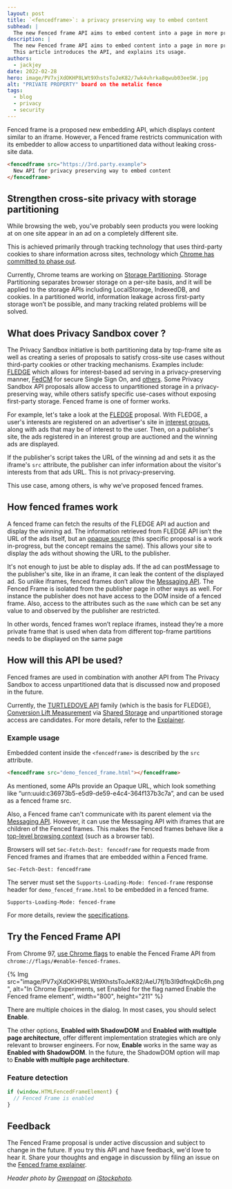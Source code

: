 ```yaml
---
layout: post
title: `<fencedframe>`: a privacy preserving way to embed content
subhead: |
  The new Fenced frame API aims to embed content into a page in more privacy preserving way.
description: |
  The new Fenced frame API aims to embed content into a page in more privacy preserving way.
  This article introduces the API, and explains its usage.
authors:
  - jackjey
date: 2022-02-28
hero: image/PV7xjXdOKHP8LWt9XhstsToJeK82/7wk4vhrka8qwub03eeSW.jpg
alt: "PRIVATE PROPERTY" board on the metalic fence
tags:
  - blog
  - privacy
  - security
---
```


Fenced frame is a proposed new embedding API, which displays content similar to an iframe. However, a Fenced frame restricts communication with its embedder to allow access to unpartitioned data without leaking cross-site data.

```html
<fencedframe src="https://3rd.party.example">
  New API for privacy preserving way to embed content
</fencedframe>
```

## Strengthen cross-site privacy with storage partitioning

While browsing the web, you’ve probably seen products you were looking at on one site appear in an ad on a completely different site.

This is achieved primarily through tracking technology that uses third-party cookies to share information across sites, technology which [Chrome has committed to phase out](https://blog.google/products/chrome/updated-timeline-privacy-sandbox-milestones/).

Currently, Chrome teams are working on [Storage Partitioning](https://github.com/privacycg/storage-partitioning). Storage Partitioning separates browser storage on a per-site basis, and it will be applied to the storage APIs including LocalStorage, IndexedDB, and cookies. In a partitioned world, information leakage across first-party storage won’t be possible, and many tracking related problems will be solved.

## What does Privacy Sandbox cover ?

The Privacy Sandbox initiative is both partitioning data by top-frame site as well as creating a series of proposals to satisfy cross-site use cases without third-party cookies or other tracking mechanisms. Examples include: [FLEDGE](https://developer.chrome.com/docs/privacy-sandbox/fledge/) which allows for interest-based ad serving in a privacy-preserving manner, [FedCM](https://github.com/fedidcg/FedCM) for secure Single Sign On, and [others](https://developer.chrome.com/docs/privacy-sandbox/overview/). Some Privacy Sandbox API proposals allow access to unpartitioned storage in a privacy-preserving way, while others satisfy specific use-cases without exposing first-party storage. Fenced frame is one of former works.

For example, let's take a look at the [FLEDGE](https://developer.chrome.com/docs/privacy-sandbox/fledge/) proposal.
With FLEDGE, a user's interests are registered on an advertiser's site in [interest groups](https://developer.chrome.com/docs/privacy-sandbox/fledge/#interest-group-detail), along with ads that may be of interest to the user. Then, on a publisher's site, the ads registered in an interest group are auctioned and the winning ads are displayed.

If the publisher's script takes the URL of the winning ad and sets it as the iframe's `src` attribute, the publisher can infer information about the visitor's interests from that ads URL. This is not privacy-preserving.

This use case, among others, is why we’ve proposed fenced frames.

## How fenced frames work

A fenced frame can fetch the results of the FLEDGE API ad auction and display the winning ad. The information retrieved from FLEDGE API isn’t the URL of the ads itself, but an [opaque source](https://github.com/shivanigithub/fenced-frame/blob/master/OpaqueSrc.md) (this specific proposal is a work in-progress, but the concept remains the same). This allows your site to display the ads without showing the URL to the publisher.

It's not enough to just be able to display ads. If the ad can postMessage to the publisher's site, like in an iframe, it can leak the content of the displayed ad. So unlike iframes, fenced frames don’t allow the [Messaging API](https://developer.mozilla.org/docs/Web/API/Window/postMessage). The Fenced Frame is isolated from the publisher page in other ways as well. For instance the publisher does not have access to the DOM inside of a fenced frame. Also, access to the attributes such as the `name` which can be set any value to and observed by the publisher are restricted.

In other words, fenced frames won’t replace iframes, instead they’re a more private frame that is used when data from different top-frame partitions needs to be displayed on the same page

## How will this API be used?

Fenced frames are used in combination with another API from The Privacy Sandbox to access unpartitioned data that is discussed now and proposed in the future.

Currently, the [TURTLEDOVE API](https://github.com/WICG/turtledove) family (which is the basis for FLEDGE), [Conversion Lift Measurement](https://github.com/w3c/web-advertising/blob/main/support_for_advertising_use_cases.md#conversion-lift-measurement) via [Shared Storage](https://github.com/pythagoraskitty/shared-storage) and unpartitioned storage access are candidates. For more details, refer to the [Explainer](https://github.com/shivanigithub/fenced-frame#use-caseskey-scenarios).

### Example usage

Embedded content inside the `<fencedframe>` is described by the `src` attribute.

```html
<fencedframe src="demo_fenced_frame.html"></fencedframe>
```

As mentioned, some APIs provide an Opaque URL, which look something like “urn:uuid:c36973b5-e5d9-de59-e4c4-364f137b3c7a”, and can be used as a fenced frame src.

Also, a Fenced frame can't communicate with its parent element via the [Messaging API](https://developer.mozilla.org/docs/Web/API/Window/postMessage). However, it can use the Messaging API with iframes that are children of the Fenced frames. This makes the Fenced frames behave like a [top-level browsing context](https://html.spec.whatwg.org/multipage/browsers.html#top-level-browsing-context) (such as a browser tab).

Browsers will set `Sec-Fetch-Dest: fencedframe` for requests made from Fenced frames and iframes that are embedded within a Fenced frame.

```http
Sec-Fetch-Dest: fencedframe
```

The server must set the `Supports-Loading-Mode: fenced-frame` response header for `demo_fenced_frame.html` to be embedded in a fenced frame.

```http
Supports-Loading-Mode: fenced-frame
```

For more details, review the [specifications](https://github.com/shivanigithub/fenced-frame).

## Try the Fenced Frame API

From Chrome 97, [use Chrome flags](https://www.chromium.org/developers/how-tos/run-chromium-with-flags) to enable the Fenced Frame API from `chrome://flags/#enable-fenced-frames`.

{% Img src="image/PV7xjXdOKHP8LWt9XhstsToJeK82/AeU7fj1b3I9dfnqkDc6h.png", alt="In Chrome Experiments, set Enabled for the flag named Enable the Fenced frame element", width="800", height="211" %}

There are multiple choices in the dialog. In most cases, you should select **Enable**.

The other options, **Enabled with ShadowDOM** and **Enabled with multiple page architecture**, offer different implementation strategies which are only relevant to browser engineers. For now, **Enable** works in the same way as **Enabled with ShadowDOM**. In the future, the ShadowDOM option will map to **Enable with multiple page architecture**.

### Feature detection

```js
if (window.HTMLFencedFrameElement) {
  // Fenced Frame is enabled
}
```

## Feedback

The Fenced Frame proposal is under active discussion and subject to change in the future. If you try this API and have feedback, we'd love to hear it. Share your thoughts and engage in discussion by filing an issue on the [Fenced frame explainer](https://github.com/shivanigithub/fenced-frame).

_Header photo by [Gwengoat](https://www.istockphoto.com/portfolio/Gwengoat?mediatype=photography) on [iStockphoto](https://www.istockphoto.com/photo/private-property-sign-gm536675704-95052019)._
